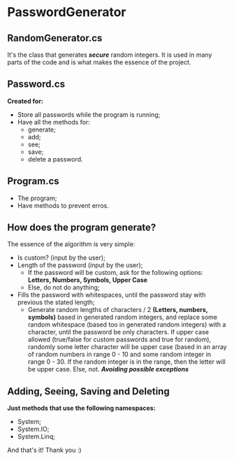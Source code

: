 # PasswordGenerator

## RandomGenerator.cs

It's the class that generates **_secure_** random integers. It is used in many parts of the code and is what makes the essence of the project.

## Password.cs

**Created for:**
- Store all passwords while the program is running;
- Have all the methods for:
  - generate;
  - add;
  - see;
  - save;
  - delete a password.

## Program.cs

- The program;
- Have methods to prevent erros.

## How does the program generate?

The essence of the algorithm is very simple:

- Is custom? (input by the user);
- Length of the password (input by the user);
  - If the password will be custom, ask for the following options: **Letters, Numbers, Symbols, Upper Case**
  - Else, do not do anything;
- Fills the password with whitespaces, until the password stay with previous the stated length;
  - Generate random lengths of characters / 2 **(Letters, numbers, symbols)** based in generated random integers, and replace some random whitespace (based too in generated         random integers) with a character, until the password be only characters. If upper case allowed (true/false for custom passwords and true for random), randomly some letter       character will be upper case (based in an array of random numbers in range 0 - 10 and some random integer in range 0 - 30. If the random integer is in the range, then the       letter will be upper case. Else, not.
**_Avoiding possible exceptions_**

## Adding, Seeing, Saving and Deleting

**Just methods that use the following namespaces:**
- System;
- System.IO;
- System.Linq;

And that's it! Thank you :)
